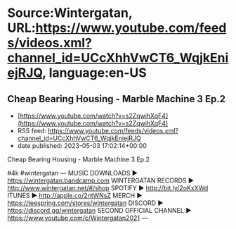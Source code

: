 # Source:Wintergatan, URL:https://www.youtube.com/feeds/videos.xml?channel_id=UCcXhhVwCT6_WqjkEniejRJQ, language:en-US

## Cheap Bearing Housing - Marble Machine 3 Ep.2
 - [https://www.youtube.com/watch?v=s2ZqwihXqF4](https://www.youtube.com/watch?v=s2ZqwihXqF4)
 - RSS feed: https://www.youtube.com/feeds/videos.xml?channel_id=UCcXhhVwCT6_WqjkEniejRJQ
 - date published: 2023-05-03 17:02:14+00:00

Cheap Bearing Housing - Marble Machine 3 Ep.2

#4k #wintergatan
—
MUSIC DOWNLOADS ► https://wintergatan.bandcamp.com 
WINTERGATAN RECORDS ► http://www.wintergatan.net/#/shop
SPOTIFY ► http://bit.ly/2oKxXWd 
ITUNES ► http://apple.co/2ntWNsZ 
MERCH ► https://teespring.com/stores/wintergatan
DISCORD ► https://discord.gg/wintergatan
SECOND OFFICIAL CHANNEL:► https://www.youtube.com/c/Wintergatan2021
—

